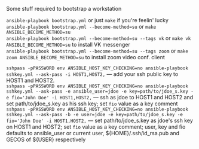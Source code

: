 Some stuff required to bootstrap a workstation

`ansible-playbook bootstrap.yml` or just `make` if you're feelin' lucky  
`ansible-playbook bootstrap.yml --become-method=su` or `make ANSIBLE_BECOME_METHOD=su`  
`ansible-playbook bootstrap.yml --become-method=su --tags vk` or `make vk ANSIBLE_BECOME_METHOD=su` to install VK messenger  
`ansible-playbook bootstrap.yml --become-method=su --tags zoom` or `make zoom ANSIBLE_BECOME_METHOD=su` to install zoom video conf. client  

`sshpass -pPASSWORD env ANSIBLE_HOST_KEY_CHECKING=no ansible-playbook sshkey.yml --ask-pass -i HOST1,HOST2,` — add your ssh public key to HOST1 and HOST2.  
`sshpass -pPASSWORD env ANSIBLE_HOST_KEY_CHECKING=no ansible-playbook sshkey.yml --ask-pass -e ansible_user=jdoe -e key=path/to/jdoe_s.key -e fio='John Doe' -i HOST1,HOST2,` — ssh as jdoe to HOST1 and HOST2 and set path/to/jdoe_s.key as his ssh key; set `fio` value as a key comment  
`sshpass -pPASSWORD env ANSIBLE_HOST_KEY_CHECKING=no ansible-playbook sshkey.yml --ask-pass -b -e user=jdoe -e key=path/to/jdoe_s.key -e fio='John Doe' -i HOST1,HOST2,` — set path/to/jdoe_s.key as jdoe's ssh key on HOST1 and HOST2; set `fio` value as a key comment; user, key and fio defaults to ansible_user or current user, ${HOME}/.ssh/id_rsa.pub and GECOS of ${USER} respectively  
